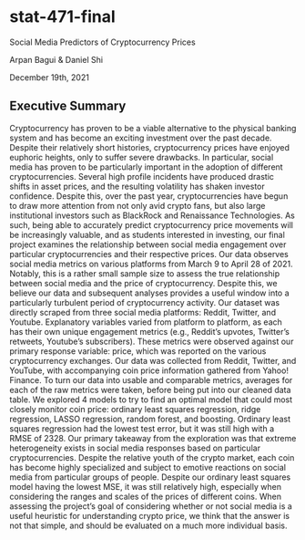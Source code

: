 # stat-471-final
Social Media Predictors of Cryptocurrency Prices

Arpan Bagui & Daniel Shi

December 19th, 2021

## Executive Summary
Cryptocurrency has proven to be a viable alternative to the physical banking system and has become an exciting investment over the past decade. Despite their relatively short histories, cryptocurrency prices have enjoyed euphoric heights, only to suffer severe drawbacks. In particular, social media has proven to be particularly important in the adoption of different cryptocurrencies. Several high profile incidents have produced drastic shifts in asset prices, and the resulting volatility has shaken investor confidence.
Despite this, over the past year, cryptocurrencies have begun to draw more attention from not only avid crypto fans, but also large institutional investors such as BlackRock and Renaissance Technologies. As such, being able to accurately predict cryptocurrency price movements will be increasingly valuable, and as students interested in investing, our final project examines the relationship between social media engagement over particular cryptocurrencies and their respective prices. 
Our data observes social media metrics on various platforms from  March 9 to April 28 of 2021. Notably, this is a rather small sample size to assess the true relationship between social media and the price of cryptocurrency. Despite this, we believe our data and subsequent analyses provides a useful window into a particularly turbulent period of cryptocurrency activity. Our dataset was directly scraped from three social media platforms: Reddit, Twitter, and Youtube. Explanatory variables varied from platform to platform, as each has their own unique engagement metrics (e.g., Reddit’s upvotes, Twitter’s retweets, Youtube’s subscribers). These metrics were observed against our primary response variable: price, which was reported on the various cryptocurrency exchanges.
Our data was collected from Reddit, Twitter, and YouTube, with accompanying coin price information gathered from Yahoo! Finance. To turn our data into usable and comparable metrics, averages for each of the raw metrics were taken, before being put into our cleaned data table. We explored 4 models to try to find an optimal model that could most closely monitor coin price: ordinary least squares regression, ridge regression, LASSO regression, random forest, and boosting. Ordinary least squares regression had the lowest test error, but it was still high with a RMSE of 2328.
Our primary takeaway from the exploration was that extreme heterogeneity exists in social media responses based on particular cryptocurrencies. Despite the relative youth of the crypto market, each coin has become highly specialized and subject to emotive reactions on social media from particular groups of people. Despite our ordinary least squares model  having the lowest MSE, it was still relatively high, especially when considering the ranges and scales of the prices of different coins. When assessing the project’s goal of considering whether or not social media is a useful heuristic for understanding crypto price, we think that the answer is not that simple, and should be evaluated on a much more individual basis.

